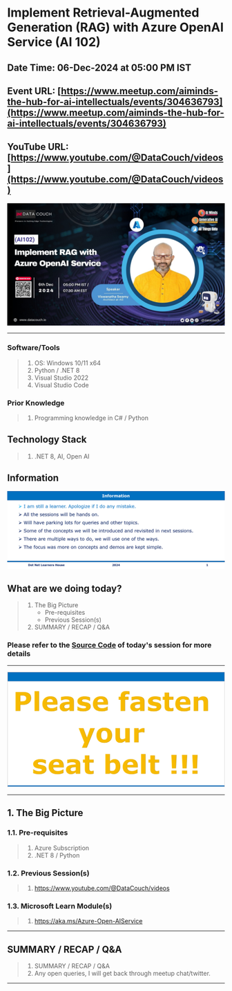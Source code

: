 # Implement Retrieval-Augmented Generation (RAG) with Azure OpenAI Service (AI 102)

## Date Time: 06-Dec-2024 at 05:00 PM IST

## Event URL: [https://www.meetup.com/aiminds-the-hub-for-ai-intellectuals/events/304636793](https://www.meetup.com/aiminds-the-hub-for-ai-intellectuals/events/304636793)

## YouTube URL: [https://www.youtube.com/@DataCouch/videos](https://www.youtube.com/@DataCouch/videos)

![Viswanatha Swamy P K |150x150](./Documentation/Images/ViswanathaSwamyPK.PNG)

---

### Software/Tools

> 1. OS: Windows 10/11 x64
> 1. Python / .NET 8
> 1. Visual Studio 2022
> 1. Visual Studio Code

### Prior Knowledge

> 1. Programming knowledge in C# / Python

## Technology Stack

> 1. .NET 8, AI, Open AI

## Information

![Information | 100x100](../Documentation/Images/Information.PNG)

## What are we doing today?

> 1. The Big Picture
>    - Pre-requisites
>    - Previous Session(s)
> 1. SUMMARY / RECAP / Q&A

### Please refer to the [**Source Code**](https://github.com/Swamy-s-Tech-Skills-Academy/learn-ai-102-code) of today's session for more details

---

![Information | 100x100](../Documentation/Images/SeatBelt.PNG)

---

## 1. The Big Picture

### 1.1. Pre-requisites

> 1. Azure Subscription
> 1. .NET 8 / Python

### 1.2. Previous Session(s)

> 1. <https://www.youtube.com/@DataCouch/videos>

### 1.3. Microsoft Learn Module(s)

> 1. <https://aka.ms/Azure-Open-AIService>


---

## SUMMARY / RECAP / Q&A

> 1. SUMMARY / RECAP / Q&A
> 2. Any open queries, I will get back through meetup chat/twitter.

---
